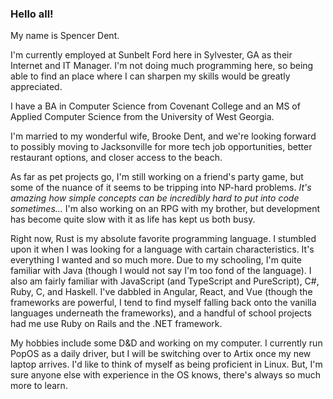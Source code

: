 ### Hello all!
My name is Spencer Dent.

I'm currently employed at Sunbelt Ford here in Sylvester, GA as their Internet and IT Manager.
I'm not doing much programming here, so being able to find an place where I can sharpen my skills would be greatly appreciated.

I have a BA in Computer Science from Covenant College and an MS of Applied Computer Science from the University of West Georgia.

I'm married to my wonderful wife, Brooke Dent, and we're looking forward to possibly moving to Jacksonville for more tech job opportunities, better restaurant options, and closer access to the beach.

As far as pet projects go, I'm still working on a friend's party game, but some of the nuance of it seems to be tripping into NP-hard problems.
*It's amazing how simple concepts can be incredibly hard to put into code sometimes...*
I'm also working on an RPG with my brother, but development has become quite slow with it as life has kept us both busy.

Right now, Rust is my absolute favorite programming language.
I stumbled upon it when I was looking for a language with cartain characteristics.
It's everything I wanted and so much more.
Due to my schooling, I'm quite familiar with Java (though I would not say I'm too fond of the language).
I also am fairly familiar with JavaScript (and TypeScript and PureScript), C#, Ruby, C, and Haskell.
I've dabbled in Angular, React, and Vue (though the frameworks are powerful, I tend to find myself falling back onto the vanilla languages underneath the frameworks), and a handful of school projects had me use Ruby on Rails and the .NET framework.

My hobbies include some D&D and working on my computer.
I currently run PopOS as a daily driver, but I will be switching over to Artix once my new laptop arrives.
I'd like to think of myself as being proficient in Linux.
But, I'm sure anyone else with experience in the OS knows, there's always so much more to learn.
